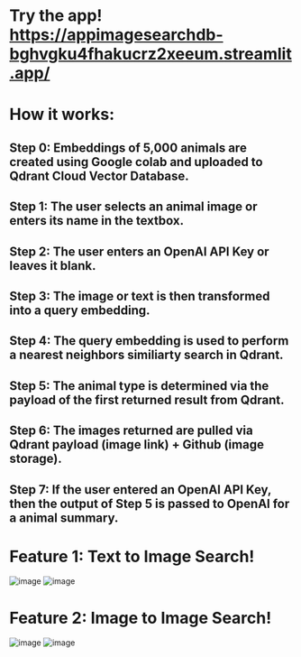 # Try the app! https://appimagesearchdb-bghvgku4fhakucrz2xeeum.streamlit.app/

# How it works: 
## Step 0: Embeddings of 5,000 animals are created using Google colab and uploaded to Qdrant Cloud Vector Database. 
## Step 1: The user selects an animal image or enters its name in the textbox. 
## Step 2: The user enters an OpenAI API Key or leaves it blank. 
## Step 3: The image or text is then transformed into a query embedding. 
## Step 4: The query embedding is used to perform a nearest neighbors similiarty search in Qdrant.
## Step 5: The animal type is determined via the payload of the first returned result from Qdrant.  
## Step 6: The images returned are pulled via Qdrant payload (image link) + Github (image storage).
## Step 7: If the user entered an OpenAI API Key, then the output of Step 5 is passed to OpenAI for a animal summary. 

# Feature 1: Text to Image Search!

![image](https://github.com/StatsAI/streamlit_image_search_db/assets/67183539/190b6e85-90be-464b-9d7f-d6f86de73d73)
![image](https://github.com/StatsAI/streamlit_image_search_db/assets/67183539/2a742aaf-5f95-4dd9-b6ba-3ce7db61a5c1)

# Feature 2: Image to Image Search!

![image](https://github.com/StatsAI/streamlit_image_search_db/assets/67183539/876f3bd7-0051-489b-8141-98f3565c069c)
![image](https://github.com/StatsAI/streamlit_image_search_db/assets/67183539/ed57ca40-8474-4118-8b45-716f3d46f02a)











